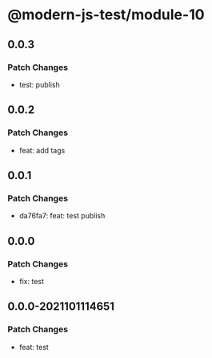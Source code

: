 # @modern-js-test/module-10

## 0.0.3

### Patch Changes

- test: publish

## 0.0.2

### Patch Changes

- feat: add tags

## 0.0.1

### Patch Changes

- da76fa7: feat: test publish

## 0.0.0

### Patch Changes

- fix: test

## 0.0.0-2021101114651

### Patch Changes

- feat: test
